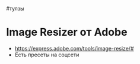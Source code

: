 #тулзы 

# Image Resizer от Adobe

- https://express.adobe.com/tools/image-resize/#
- Есть пресеты на соцсети